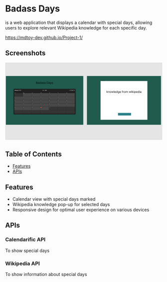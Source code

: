 # Badass Days
is a web application that displays a calendar with special days, allowing users to explore relevant Wikipedia knowledge for each specific day.

https://mdtoy-dev.github.io/Project-1/

## Screenshots
![wireframe](./wireframe.png)

## Table of Contents
- [Features](#features)
- [APIs](#apis)

## Features
- Calendar view with special days marked
- Wikipedia knowledge pop-up for selected days
- Responsive design for optimal user experience on various devices

## APIs
### Calendarific API
To show special days

### Wikipedia API
To show information about special days
